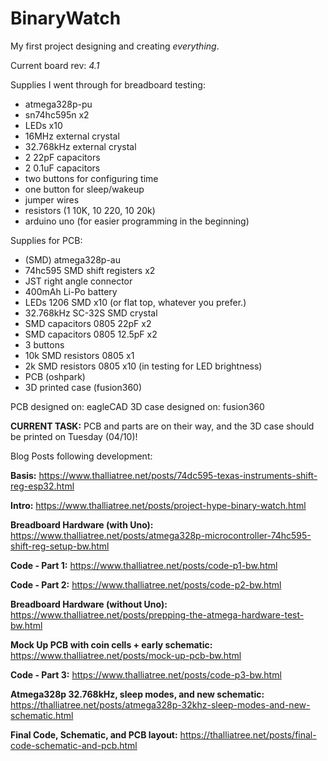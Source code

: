 # BinaryWatch
My first project designing and creating *everything*. 

Current board rev: *4.1*

Supplies I went through for breadboard testing:
  * atmega328p-pu
  * sn74hc595n x2
  * LEDs x10 
  * 16MHz external crystal
  * 32.768kHz external crystal
  * 2 22pF capacitors
  * 2 0.1uF capacitors
  * two buttons for configuring time
  * one button for sleep/wakeup
  * jumper wires
  * resistors (1 10K, 10 220, 10 20k)
  * arduino uno (for easier programming in the beginning)
  
Supplies for PCB:
  * (SMD) atmega328p-au 
  * 74hc595 SMD shift registers x2
  * JST right angle connector
  * 400mAh Li-Po battery
  * LEDs 1206 SMD x10 (or flat top, whatever you prefer.)
  * 32.768kHz SC-32S SMD crystal
  * SMD capacitors 0805 22pF x2
  * SMD capacitors 0805 12.5pF x2
  * 3 buttons
  * 10k SMD resistors 0805 x1
  * 2k SMD resistors 0805 x10 (in testing for LED brightness)
  * PCB (oshpark)
  * 3D printed case (fusion360)

PCB designed on: eagleCAD
3D case designed on: fusion360

**CURRENT TASK:** PCB and parts are on their way, and the 3D case should be printed on Tuesday (04/10)!


Blog Posts following development:

**Basis:**   https://www.thalliatree.net/posts/74dc595-texas-instruments-shift-reg-esp32.html

**Intro:**   https://www.thalliatree.net/posts/project-hype-binary-watch.html

**Breadboard Hardware (with Uno):**   https://www.thalliatree.net/posts/atmega328p-microcontroller-74hc595-shift-reg-setup-bw.html

**Code - Part 1:**   https://www.thalliatree.net/posts/code-p1-bw.html

**Code - Part 2:**   https://www.thalliatree.net/posts/code-p2-bw.html

**Breadboard Hardware (without Uno):** https://www.thalliatree.net/posts/prepping-the-atmega-hardware-test-bw.html

**Mock Up PCB with coin cells + early schematic:** https://www.thalliatree.net/posts/mock-up-pcb-bw.html

**Code - Part 3:** https://www.thalliatree.net/posts/code-p3-bw.html

**Atmega328p 32.768kHz, sleep modes, and new schematic:** https://thalliatree.net/posts/atmega328p-32khz-sleep-modes-and-new-schematic.html

**Final Code, Schematic, and PCB layout:** https://thalliatree.net/posts/final-code-schematic-and-pcb.html
